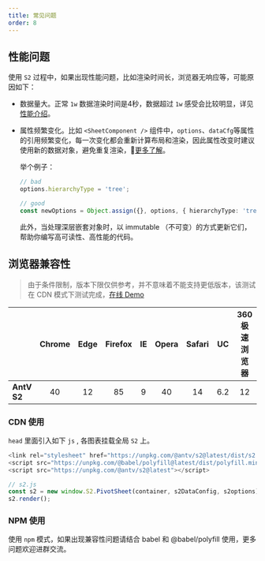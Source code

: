 ```yaml
---
title: 常见问题
order: 8
---
```

## 性能问题

使用 `S2` 过程中，如果出现性能问题，比如渲染时间长，浏览器无响应等，可能原因如下：

- 数据量大。正常 `1w` 数据渲染时间是4秒，数据超过 `1w` 感受会比较明显，详见[性能介绍](/zh/docs/manual/advanced/performance)。
- 属性频繁变化。比如 `<SheetComponent />` 组件中，`options`、`dataCfg`等属性的引用频繁变化，每一次变化都会重新计算布局和渲染，因此属性改变时建议使用新的数据对象，避免重复渲染，[更多了解](https://zh-hans.reactjs.org/docs/optimizing-performance.html#the-power-of-not-mutating-data)。

   举个例子：

   ```ts
   // bad
   options.hierarchyType = 'tree';

   // good
   const newOptions = Object.assign({}, options, { hierarchyType: 'tree' });
   ```

   此外，当处理深层嵌套对象时，以 immutable （不可变）的方式更新它们，帮助你编写高可读性、高性能的代码。

## 浏览器兼容性

> 由于条件限制，版本下限仅供参考，并不意味着不能支持更低版本，该测试在 CDN 模式下测试完成，[在线 Demo](等福晋部署好了给)

|        | Chrome | Edge | Firefox | IE  | Opera | Safari | UC  | 360 极速浏览器 | 360 安全浏览器 |
| ------ | :----: | :--: | :-----: | :-: | :---: | :----: | :-: | :------------: | :------------: |
| **AntV S2** |   40   |  12  |   85    |  9  |  40   |   14   |   6.2   |    12    |   7.3     |

### CDN 使用

`head` 里面引入如下 `js` , 各图表挂载全局 `S2` 上。

```ts
<link rel="stylesheet" href="https://unpkg.com/@antv/s2@latest/dist/s2.min.css">
<script src="https://unpkg.com/@babel/polyfill@latest/dist/polyfill.min.js"></script> // 非必需
<script src="https://unpkg.com/@antv/s2@latest"></script>

// s2.js
const s2 = new window.S2.PivotSheet(container, s2DataConfig, s2options);
s2.render();
```

### NPM 使用

使用 `npm` 模式，如果出现兼容性问题请结合 babel 和 @babel/polyfill 使用，更多问题欢迎进群交流。
